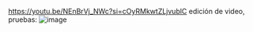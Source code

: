 https://youtu.be/NEnBrVj_NWc?si=cOyRMkwtZLjvublC
edición de video, pruebas:
![image](https://github.com/user-attachments/assets/63cd7cda-33bb-4795-a605-355373062731)
